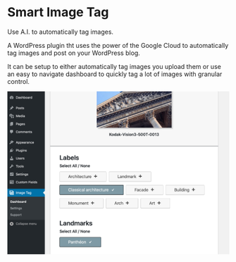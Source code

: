 # Smart Image Tag
Use A.I. to automatically tag images.

A WordPress plugin tht uses the power of the Google Cloud to automatically tag images and post on your WordPress blog.

It can be setup to either automatically tag images you upload them or use an easy to navigate dashboard to quickly tag a lot of images with granular control.

![](/img/dash.jpg)
